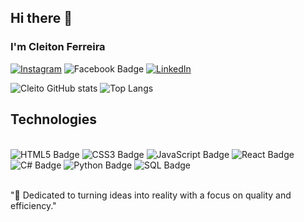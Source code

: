 ## Hi there 👋


### I'm Cleiton Ferreira 

[![Instagram](https://img.shields.io/badge/Instagram-E4405F?style=for-the-badge&logo=instagram&logoColor=white)](https://instagram.comCleitinho363)
<img src="https://img.shields.io/badge/Facebook-1877F2?style=for-the-badge&logo=facebook&logoColor=white" alt="Facebook Badge">
[![LinkedIn](https://img.shields.io/badge/LinkedIn-0077B5?style=for-the-badge&logo=linkedin&logoColor=white)](https://www.linkedin.com/in/cleiton-ferreira-da-silva-987b93311/)


![Cleito GitHub stats](https://github-readme-stats.vercel.app/api?username=CleitoSilva&show_icons=true&theme=dracula)
![Top Langs](https://github-readme-stats.vercel.app/api/top-langs/?username=CleitoSilva&layout=compact&cache_seconds=60)

##   Technologies

<div style="display : inline_block"><br/>

<img src="https://img.shields.io/badge/HTML-239120?style=for-the-badge&logo=html5&logoColor=white" alt="HTML5 Badge">
  <img src="https://img.shields.io/badge/CSS-1572B6?style=for-the-badge&logo=css3&logoColor=white" alt="CSS3 Badge">
  <img src="https://img.shields.io/badge/JavaScript-F7DF1E?style=for-the-badge&logo=javascript&logoColor=black" alt="JavaScript 
  Badge"> <img src="https://img.shields.io/badge/React-61DAFB?style=for-the-badge&logo=react&logoColor=black" alt="React Badge">
  <img src="https://img.shields.io/badge/C%23-239120?style=for-the-badge&logo=c-sharp&logoColor=white" alt="C# Badge">
  <img src="https://img.shields.io/badge/Python-3776AB?style=for-the-badge&logo=python&logoColor=white" alt="Python Badge">
  <img src="https://img.shields.io/badge/SQL-CC2927?style=for-the-badge&logo=microsoft-sql-server&logoColor=white" alt="SQL Badge">

</div><br/>

"🎯 Dedicated to turning ideas into reality with a focus on quality and efficiency."





